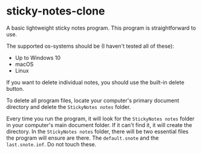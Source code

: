 # sticky-notes-clone

A basic lightweight sticky notes program. 
This program is straightforward to use. 

The supported os-systems should be (I haven't tested all of these):
* Up to Windows 10
* macOS
* Linux

If you want to delete individual notes, you should use the built-in delete button.

To delete all program files, locate your computer's primary document directory and delete the `StickyNotes notes` folder.

Every time you run the program, it will look for the `StickyNotes notes` folder in your computer's main document folder. If it can't find it, it will create the directory.
In the `StickyNotes notes` folder, there will be two essential files the program will ensure are there. The `default.snote` and the `last.snote.inf`. Do not touch these.

